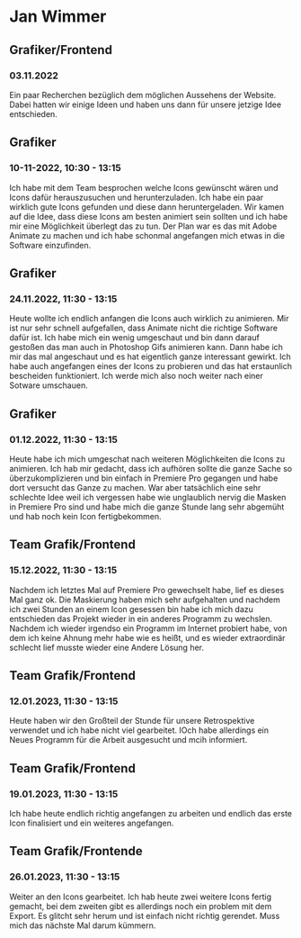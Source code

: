 # Jan Wimmer

## Grafiker/Frontend
### 03.11.2022
Ein paar Recherchen bezüglich dem möglichen Aussehens der Website. Dabei hatten wir einige Ideen und haben uns dann für unsere jetzige Idee entschieden.

## Grafiker
### 10-11-2022, 10:30 - 13:15
Ich habe mit dem Team besprochen welche Icons gewünscht wären und Icons dafür herauszusuchen und herunterzuladen. Ich habe ein paar wirklich gute Icons gefunden und diese dann heruntergeladen. Wir kamen auf die Idee, dass diese Icons am besten animiert sein sollten und ich habe mir eine Möglichkeit überlegt das zu tun. Der Plan war es das mit Adobe Animate zu machen und ich habe schonmal angefangen mich etwas in die Software einzufinden.

## Grafiker
### 24.11.2022, 11:30 - 13:15
Heute wollte ich endlich anfangen die Icons auch wirklich zu animieren. Mir ist nur sehr schnell aufgefallen, dass Animate nicht die richtige Software dafür ist. Ich habe mich ein wenig umgeschaut und bin dann darauf gestoßen das man auch in Photoshop Gifs animieren kann. Dann habe ich mir das mal angeschaut und es hat eigentlich ganze interessant gewirkt. Ich habe auch angefangen eines der Icons zu probieren und das hat erstaunlich bescheiden funktioniert. Ich werde mich also noch weiter nach einer Sotware umschauen.

## Grafiker
### 01.12.2022, 11:30 - 13:15
Heute habe ich mich umgeschat nach weiteren Möglichkeiten die Icons zu animieren. Ich hab mir gedacht, dass ich aufhören sollte die ganze Sache so überzukomplizieren und bin einfach in Premiere Pro gegangen und habe dort versucht das Ganze zu machen. War aber tatsächlich eine sehr schlechte Idee weil ich vergessen habe wie unglaublich nervig die Masken in Premiere Pro sind und habe mich die ganze Stunde lang sehr abgemüht und hab noch kein Icon fertigbekommen.


## Team Grafik/Frontend
### 15.12.2022, 11:30 - 13:15
Nachdem ich letztes Mal auf Premiere Pro gewechselt habe, lief es dieses Mal ganz ok. Die Maskierung haben mich sehr aufgehalten und nachdem ich zwei Stunden an einem Icon gesessen bin habe ich mich dazu entschieden das Projekt wieder in ein anderes Programm zu wechslen. Nachdem ich wieder irgendso ein Programm im Internet probiert habe, von dem ich keine Ahnung mehr habe wie es heißt, und es wieder extraordinär schlecht lief musste wieder eine Andere Lösung her.

## Team Grafik/Frontend
### 12.01.2023, 11:30 - 13:15
Heute haben wir den Großteil der Stunde für unsere Retrospektive verwendet und ich habe nicht viel gearbeitet. IOch habe allerdings ein Neues Programm für die Arbeit ausgesucht und mcih informiert.


## Team Grafik/Frontend
### 19.01.2023, 11:30 - 13:15
Ich habe heute endlich richtig angefangen zu arbeiten und endlich das erste Icon finalisiert und ein weiteres angefangen.

## Team Grafik/Frontende
### 26.01.2023, 11:30 - 13:15
Weiter an den Icons gearbeitet. Ich hab heute zwei weitere Icons fertig gemacht, bei dem zweiten gibt es allerdings noch ein problem mit dem Export. Es glitcht sehr herum und ist einfach nicht richtig gerendet. Muss mich das nächste Mal darum kümmern.